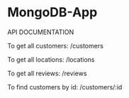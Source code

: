 # MongoDB-App
API DOCUMENTATION

To get all customers:
/customers

To get all locations:
/locations

To get all reviews:
/reviews

To find customers by id:
/customers/:id